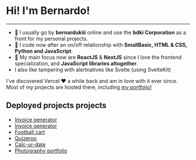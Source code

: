 <h1>Hi! I'm Bernardo!</h1>
<hr></hr>
<ul>
  <li> 👋 I usually go by <strong>bernardukiii</strong> online and use the <strong>bdki Corporation</strong> as a front for my personal projects.</li>
  <li> 👀 I code now after an on/off relationship with <strong>SmallBasic, HTML & CSS, Python and JavaScript</strong>.</li>
  <li> 🌱 My main focus now are <strong>ReactJS</strong> & <strong>NextJS</strong> since I love the frontend specialization, and <strong>JavaScript libraries altogether</strong>.</li>
  <li>I also like tampering with alertnatives like Svelte (using SvelteKit)</li>
 </ul>
 
 I've discovered Vercel ❤️ a while back and am in love with it ever since. Most of my projects are hosted there, including <a href="https://bdki-portfolio.vercel.app">my portfolio!</a>

 <h2>Deployed projects projects</h2>
 <ul>
   <li>
     <a href="https://simpsons-quotes-translator.vercel.app/" target="_blank" >Invoice generator</a>
   </li>
   
   <li>
     <a href="https://invoice-generator-ebon-alpha.vercel.app/" target="_blank" >Invoice generator</a>
   </li>
   
   <li>
     <a href="https://bdki-football-cart-echhwwyle-bernardukiii.vercel.app/" target="_blank" >Football cart</a>
   </li>
   
   <li>
     <a href="https://quizeroo-lsrxj3mdt-mrrari14.vercel.app/" target="_blank" >Quizeroo</a>
   </li>
   
   <li>
     <a href="https://calc-ur-date-9tghon9s8-mrrari14.vercel.app/" target="_blank" >Calc-ur-date</a>
   </li>
   
   <li>
     <a href="https://luogdon.de/" target="_blank" >Photography portfolio</a>
   </li>
 </ul>
